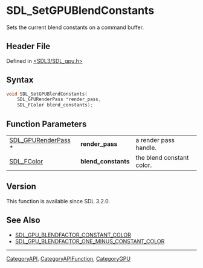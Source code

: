 # SDL_SetGPUBlendConstants

Sets the current blend constants on a command buffer.

## Header File

Defined in [<SDL3/SDL_gpu.h>](https://github.com/libsdl-org/SDL/blob/main/include/SDL3/SDL_gpu.h)

## Syntax

```c
void SDL_SetGPUBlendConstants(
    SDL_GPURenderPass *render_pass,
    SDL_FColor blend_constants);
```

## Function Parameters

|                                          |                     |                           |
| ---------------------------------------- | ------------------- | ------------------------- |
| [SDL_GPURenderPass](SDL_GPURenderPass) * | **render_pass**     | a render pass handle.     |
| [SDL_FColor](SDL_FColor)                 | **blend_constants** | the blend constant color. |

## Version

This function is available since SDL 3.2.0.

## See Also

- [SDL_GPU_BLENDFACTOR_CONSTANT_COLOR](SDL_GPU_BLENDFACTOR_CONSTANT_COLOR)
- [SDL_GPU_BLENDFACTOR_ONE_MINUS_CONSTANT_COLOR](SDL_GPU_BLENDFACTOR_ONE_MINUS_CONSTANT_COLOR)






----
[CategoryAPI](CategoryAPI), [CategoryAPIFunction](CategoryAPIFunction), [CategoryGPU](CategoryGPU)

